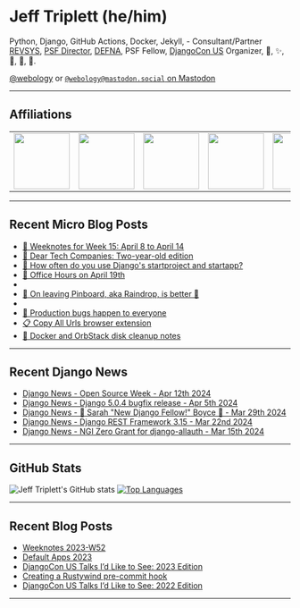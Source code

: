 # Jeff Triplett (he/him)

Python, Django, GitHub Actions, Docker, Jekyll,  - Consultant/Partner [REVSYS][], [PSF Director][], [DEFNA][], PSF Fellow, [DjangoCon US][] Organizer, 🏀, ✨, 💪, 🏃, 🤖.

<a href="https://twitter.com/webology">@webology</a> or <a href="https://mastodon.social/@webology" rel="me">`@webology@mastodon.social` on Mastodon</a>

<hr>

## Affiliations

<table border="0">
<tr>
<td><a href="https://github.com/revsys/"><img src="https://avatars.githubusercontent.com/u/308096?s=200&v=4" width="100px"></a></td>
<td><a href="https://github.com/psf/"><img src="https://avatars.githubusercontent.com/u/50630501?s=200&v=4" width="100px"></a></td>
<td><a href="https://github.com/djangocon/"><img src="https://avatars.githubusercontent.com/u/2891658?s=400&&v=4" width="100px"></a></td>
<td><a href="https://github.com/defna/"><img src="https://avatars.githubusercontent.com/u/13454395?s=200&v=4" width="100px"></a></td>
<td><a href="https://github.com/djangopackages/"><img src="https://avatars.githubusercontent.com/u/27385825?s=200&v=4" width="100px"></a></td>
</tr>
</table>

<hr>

## Recent Micro Blog Posts

<!--START_SECTION:micro-posts-->
* [📓 Weeknotes for Week 15: April 8 to April 14](https:&#x2F;&#x2F;micro.webology.dev&#x2F;2024&#x2F;04&#x2F;15&#x2F;weeknotes-for-week.html)
* [🧱 Dear Tech Companies: Two-year-old edition](https:&#x2F;&#x2F;micro.webology.dev&#x2F;2024&#x2F;04&#x2F;14&#x2F;dear-tech-companies.html)
* [🙋 How often do you use Django&#39;s startproject and startapp?](https:&#x2F;&#x2F;micro.webology.dev&#x2F;2024&#x2F;04&#x2F;13&#x2F;how-often-do.html)
* [📅 Office Hours on April 19th](https:&#x2F;&#x2F;micro.webology.dev&#x2F;2024&#x2F;04&#x2F;12&#x2F;office-hours-on.html)
* [](https:&#x2F;&#x2F;micro.webology.dev&#x2F;2024&#x2F;04&#x2F;11&#x2F;fallout-everybody-else.html)
* [📌 On leaving Pinboard, aka Raindrop, is better 🤷](https:&#x2F;&#x2F;micro.webology.dev&#x2F;2024&#x2F;04&#x2F;11&#x2F;on-leaving-pinboard.html)
* [](https:&#x2F;&#x2F;micro.webology.dev&#x2F;2024&#x2F;04&#x2F;10&#x2F;xmen-watching-the.html)
* [🐛 Production bugs happen to everyone](https:&#x2F;&#x2F;micro.webology.dev&#x2F;2024&#x2F;04&#x2F;10&#x2F;production-bugs-happen.html)
* [📋 Copy All Urls browser extension](https:&#x2F;&#x2F;micro.webology.dev&#x2F;2024&#x2F;04&#x2F;09&#x2F;copy-all-urls.html)
* [🐳 Docker and OrbStack disk cleanup notes ](https:&#x2F;&#x2F;micro.webology.dev&#x2F;2024&#x2F;04&#x2F;08&#x2F;docker-and-orbstack.html)
<!--END_SECTION:micro-posts-->

<hr>

## Recent Django News

<!--START_SECTION:news-->
* [Django News - Open Source Week - Apr 12th 2024](https:&#x2F;&#x2F;django-news.com&#x2F;issues&#x2F;227)
* [Django News - Django 5.0.4 bugfix release - Apr 5th 2024](https:&#x2F;&#x2F;django-news.com&#x2F;issues&#x2F;226)
* [Django News - 🎉 Sarah &quot;New Django Fellow!&quot; Boyce 🎉 - Mar 29th 2024](https:&#x2F;&#x2F;django-news.com&#x2F;issues&#x2F;225)
* [Django News - Django REST Framework 3.15  - Mar 22nd 2024](https:&#x2F;&#x2F;django-news.com&#x2F;issues&#x2F;224)
* [Django News - NGI Zero Grant for django-allauth - Mar 15th 2024](https:&#x2F;&#x2F;django-news.com&#x2F;issues&#x2F;223)
<!--END_SECTION:news-->

<hr>

## GitHub Stats

![Jeff Triplett's GitHub stats](https://github-readme-stats.vercel.app/api?username=jefftriplett&show_icons=&private_count=true&theme=dracula)  [![Top Languages](https://github-readme-stats.vercel.app/api/top-langs/?username=jefftriplett&layout=compact&theme=dracula)]()

<hr>

## Recent Blog Posts

<!--START_SECTION:posts-->
* [Weeknotes 2023-W52](https:&#x2F;&#x2F;jefftriplett.com&#x2F;2023&#x2F;weeknotes-2023-w52&#x2F;)
* [Default Apps 2023](https:&#x2F;&#x2F;jefftriplett.com&#x2F;2023&#x2F;default-apps-2023&#x2F;)
* [DjangoCon US Talks I’d Like to See: 2023 Edition](https:&#x2F;&#x2F;jefftriplett.com&#x2F;2023&#x2F;djangocon-us-talks-i-d-like-to-see-2023-edition&#x2F;)
* [Creating a Rustywind pre-commit hook](https:&#x2F;&#x2F;jefftriplett.com&#x2F;2023&#x2F;rustywind-pre-commit-hook&#x2F;)
* [DjangoCon US Talks I’d Like to See: 2022 Edition](https:&#x2F;&#x2F;jefftriplett.com&#x2F;2022&#x2F;djangocon-us-talks-i-d-like-to-see-2022-edition&#x2F;)
<!--END_SECTION:posts-->

<hr>

[DEFNA]: https://www.defna.org/
[DjangoCon US]: http://djangocon.us/
[PSF Director]: https://www.python.org/psf/members/#board-of-directors
[REVSYS]: https://www.revsys.com/
